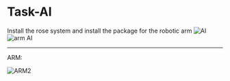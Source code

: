 # Task-AI
Install the rose system and install the package for the robotic arm
![AI](https://user-images.githubusercontent.com/108289270/184726557-4d793bc6-419f-49c7-b33e-fb5cf557415e.png)
![arm AI](https://user-images.githubusercontent.com/108289270/184726609-4e1520ae-f746-4dfd-97eb-4d8c42dd0e7a.png)

-----------------------------------------------------------------------------------------------------------------------------
ARM: 

![ARM2](https://user-images.githubusercontent.com/108289270/184726661-716d29d8-45fe-4057-8727-541ce97f3413.png)
